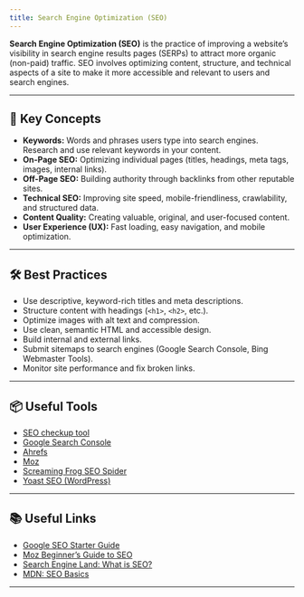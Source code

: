 ```yaml
---
title: Search Engine Optimization (SEO)
---
```


**Search Engine Optimization (SEO)** is the practice of improving a website’s visibility in search engine results pages (SERPs) to attract more organic (non-paid) traffic. SEO involves optimizing content, structure, and technical aspects of a site to make it more accessible and relevant to users and search engines.

---

## 🌟 Key Concepts

- **Keywords:** Words and phrases users type into search engines. Research and use relevant keywords in your content.
- **On-Page SEO:** Optimizing individual pages (titles, headings, meta tags, images, internal links).
- **Off-Page SEO:** Building authority through backlinks from other reputable sites.
- **Technical SEO:** Improving site speed, mobile-friendliness, crawlability, and structured data.
- **Content Quality:** Creating valuable, original, and user-focused content.
- **User Experience (UX):** Fast loading, easy navigation, and mobile optimization.

---

## 🛠️ Best Practices

- Use descriptive, keyword-rich titles and meta descriptions.
- Structure content with headings (`<h1>`, `<h2>`, etc.).
- Optimize images with alt text and compression.
- Use clean, semantic HTML and accessible design.
- Build internal and external links.
- Submit sitemaps to search engines (Google Search Console, Bing Webmaster Tools).
- Monitor site performance and fix broken links.

---

## 📦 Useful Tools

- [SEO checkup tool](https://pagespeed.web.dev/)
- [Google Search Console](https://search.google.com/search-console/about)
- [Ahrefs](https://ahrefs.com/)
- [Moz](https://moz.com/)
- [Screaming Frog SEO Spider](https://www.screamingfrog.co.uk/seo-spider/)
- [Yoast SEO (WordPress)](https://yoast.com/)

---

## 📚 Useful Links

- [Google SEO Starter Guide](https://developers.google.com/search/docs/fundamentals/seo-starter-guide)
- [Moz Beginner’s Guide to SEO](https://moz.com/beginners-guide-to-seo)
- [Search Engine Land: What is SEO?](https://searchengineland.com/guide/what-is-seo)
- [MDN: SEO Basics](https://developer.mozilla.org/en-US/docs/Glossary/SEO)

---
